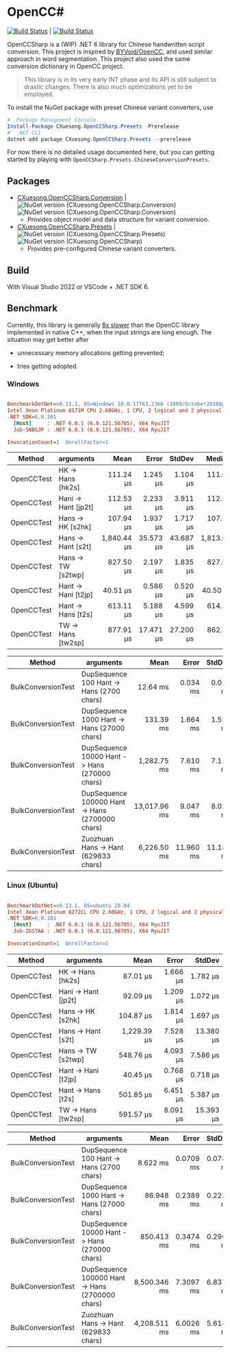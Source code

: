 # OpenCC#

[![Build Status](https://github.com/CXuesong/OpenCCSharp/actions/workflows/OpenCCSharp.yml/badge.svg?branch=main)](https://github.com/CXuesong/OpenCCSharp/actions/workflows/OpenCCSharp.yml) | [![Build Status](https://github.com/CXuesong/OpenCCSharp/actions/workflows/Benchmark.yml/badge.svg?branch=main)](https://github.com/CXuesong/OpenCCSharp/actions/workflows/Benchmark.yml) 

OpenCCSharp is a (WIP) .NET 6 library for Chinese handwritten script conversion. This project is inspired by [BYVoid/OpenCC](https://github.com/BYVoid/OpenCC), and used similar approach in word segmentation. This project also used the same conversion dictionary in OpenCC project.

>  This library is in its very early INT phase and its API is still subject to drastic changes. There is also much optimizations yet to be employed.

To install the NuGet package with preset Chinese variant converters, use

```powershell
#  Package Management Console
Install-Package CXuesong.OpenCCSharp.Presets -Prerelease
#  .NET CLI
dotnet add package CXuesong.OpenCCSharp.Presets --prerelease
```

For now there is no detailed usage documented here, but you can getting started by playing with `OpenCCSharp.Presets.ChineseConversionPresets`.

## Packages

* [CXuesong.OpenCCSharp.Conversion](https://www.nuget.org/packages/CXuesong.OpenCCSharp.Conversion) | ![NuGet version (CXuesong.OpenCCSharp.Conversion)](https://img.shields.io/nuget/vpre/CXuesong.OpenCCSharp.Conversion.svg?style=flat-square) ![NuGet version (CXuesong.OpenCCSharp.Conversion)](https://img.shields.io/nuget/dt/CXuesong.OpenCCSharp.Conversion.svg?style=flat-square)
    * Provides object model and data structure for variant conversion.
* [CXuesong.OpenCCSharp.Presets](https://www.nuget.org/packages/CXuesong.OpenCCSharp.Presets) | ![NuGet version (CXuesong.OpenCCSharp.Presets)](https://img.shields.io/nuget/vpre/CXuesong.OpenCCSharp.Presets.svg?style=flat-square)![NuGet version (CXuesong.OpenCCSharp)](https://img.shields.io/nuget/dt/CXuesong.OpenCCSharp.Presets.svg?style=flat-square)
    * Provides pre-configured Chinese variant converters.

## Build

With Visual Studio 2022 or VSCode + .NET SDK 6.

## Benchmark

Currently, this library is generally [8x slower](https://github.com/BYVoid/OpenCC#benchmark-%E5%9F%BA%E6%BA%96%E6%B8%AC%E8%A9%A6) than the OpenCC library implemented in native C++, when the input strings are long enough. The situation may get better after

* unnecessary memory allocations getting prevented;

* tries getting adopted.

### Windows

``` ini

BenchmarkDotNet=v0.13.1, OS=Windows 10.0.17763.2366 (1809/October2018Update/Redstone5)
Intel Xeon Platinum 8171M CPU 2.60GHz, 1 CPU, 2 logical and 2 physical cores
.NET SDK=6.0.101
  [Host]     : .NET 6.0.1 (6.0.121.56705), X64 RyuJIT
  Job-SNBGJP : .NET 6.0.1 (6.0.121.56705), X64 RyuJIT

InvocationCount=1  UnrollFactor=1  

```
| Method     | arguments              |        Mean |     Error |    StdDev |      Median |
| ---------- | ---------------------- | ----------: | --------: | --------: | ----------: |
| OpenCCTest | HK -&gt; Hans [hk2s]   |   111.24 μs |  1.245 μs |  1.104 μs |   111.00 μs |
| OpenCCTest | Hani -&gt; Hant [jp2t] |   112.53 μs |  2.233 μs |  3.911 μs |   112.90 μs |
| OpenCCTest | Hans -&gt; HK [s2hk]   |   107.94 μs |  1.937 μs |  1.717 μs |   107.70 μs |
| OpenCCTest | Hans -&gt; Hant [s2t]  | 1,840.44 μs | 35.573 μs | 43.687 μs | 1,813.05 μs |
| OpenCCTest | Hans -&gt; TW [s2twp]  |   827.50 μs |  2.197 μs |  1.835 μs |   827.60 μs |
| OpenCCTest | Hant -&gt; Hani [t2jp] |    40.51 μs |  0.586 μs |  0.520 μs |    40.50 μs |
| OpenCCTest | Hant -&gt; Hans [t2s]  |   613.11 μs |  5.188 μs |  4.599 μs |   614.50 μs |
| OpenCCTest | TW -&gt; Hans [tw2sp]  |   877.91 μs | 17.471 μs | 27.200 μs |   862.25 μs |

| Method             | arguments                                          |         Mean |     Error |    StdDev |
| ------------------ | -------------------------------------------------- | -----------: | --------: | --------: |
| BulkConversionTest | DupSequence 100 Hant -&gt; Hans (2700 chars)       |     12.64 ms |  0.034 ms |  0.029 ms |
| BulkConversionTest | DupSequence 1000 Hant -&gt; Hans (27000 chars)     |    131.39 ms |  1.664 ms |  1.557 ms |
| BulkConversionTest | DupSequence 10000 Hant -&gt; Hans (270000 chars)   |  1,282.75 ms |  7.610 ms |  7.118 ms |
| BulkConversionTest | DupSequence 100000 Hant -&gt; Hans (2700000 chars) | 13,017.96 ms |  9.047 ms |  8.020 ms |
| BulkConversionTest | Zuozhuan Hans -&gt; Hant (629833 chars)            |  6,226.50 ms | 11.960 ms | 11.187 ms |

### Linux (Ubuntu)

``` ini

BenchmarkDotNet=v0.13.1, OS=ubuntu 20.04
Intel Xeon Platinum 8272CL CPU 2.60GHz, 1 CPU, 2 logical and 2 physical cores
.NET SDK=6.0.101
  [Host]     : .NET 6.0.1 (6.0.121.56705), X64 RyuJIT
  Job-IGSTAA : .NET 6.0.1 (6.0.121.56705), X64 RyuJIT

InvocationCount=1  UnrollFactor=1  

```
| Method     | arguments              |        Mean |    Error |    StdDev |
| ---------- | ---------------------- | ----------: | -------: | --------: |
| OpenCCTest | HK -&gt; Hans [hk2s]   |    87.01 μs | 1.666 μs |  1.782 μs |
| OpenCCTest | Hani -&gt; Hant [jp2t] |    92.09 μs | 1.209 μs |  1.072 μs |
| OpenCCTest | Hans -&gt; HK [s2hk]   |   104.87 μs | 1.814 μs |  1.697 μs |
| OpenCCTest | Hans -&gt; Hant [s2t]  | 1,229.39 μs | 7.528 μs | 13.380 μs |
| OpenCCTest | Hans -&gt; TW [s2twp]  |   548.76 μs | 4.093 μs |  7.586 μs |
| OpenCCTest | Hant -&gt; Hani [t2jp] |    40.45 μs | 0.768 μs |  0.718 μs |
| OpenCCTest | Hant -&gt; Hans [t2s]  |   501.85 μs | 6.451 μs |  5.387 μs |
| OpenCCTest | TW -&gt; Hans [tw2sp]  |   591.57 μs | 8.091 μs | 15.393 μs |

| Method             | arguments                                          |         Mean |     Error |    StdDev |
| ------------------ | -------------------------------------------------- | -----------: | --------: | --------: |
| BulkConversionTest | DupSequence 100 Hant -&gt; Hans (2700 chars)       |     8.622 ms | 0.0709 ms | 0.0788 ms |
| BulkConversionTest | DupSequence 1000 Hant -&gt; Hans (27000 chars)     |    86.948 ms | 0.2389 ms | 0.2235 ms |
| BulkConversionTest | DupSequence 10000 Hant -&gt; Hans (270000 chars)   |   850.413 ms | 0.3474 ms | 0.2901 ms |
| BulkConversionTest | DupSequence 100000 Hant -&gt; Hans (2700000 chars) | 8,500.346 ms | 7.3097 ms | 6.8375 ms |
| BulkConversionTest | Zuozhuan Hans -&gt; Hant (629833 chars)            | 4,208.511 ms | 6.0026 ms | 5.6148 ms |
